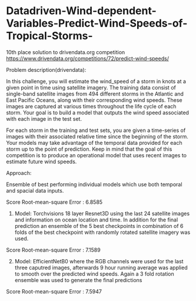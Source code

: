 # Datadriven-Wind-dependent-Variables-Predict-Wind-Speeds-of-Tropical-Storms-
10th place solution to drivendata.org competition https://www.drivendata.org/competitions/72/predict-wind-speeds/

Problem description(drivendata):

In this challenge, you will estimate the wind_speed of a storm in knots at a given point in time using satellite imagery. The training data consist of single-band satellite images from 494 different storms in the Atlantic and East Pacific Oceans, along with their corresponding wind speeds. These images are captured at various times throughout the life cycle of each storm. Your goal is to build a model that outputs the wind speed associated with each image in the test set.

For each storm in the training and test sets, you are given a time-series of images with their associated relative time since the beginning of the storm. Your models may take advantage of the temporal data provided for each storm up to the point of prediction. Keep in mind that the goal of this competition is to produce an operational model that uses recent images to estimate future wind speeds.


Approach:

Ensemble of best performing individual models which use both temporal and spacial data inputs.

Score Root-mean-square Error : 6.8585

1. Model:
Torchvisions 18 layer Resnet3D using the last 24 satellite images and information on ocean location and time.
In addition for the final prediction an ensemble of the 5 best checkpoints in combination of 6 folds of the best checkpoint with randomly rotated satellite imagery was used. 

Score Root-mean-square Error : 7.1589

2. Model:
EfficientNetB0 where the RGB channels were used for the last three caputred images, afterwards 9 hour running average was applied to smooth over the predicted wind speeds.
Again a 3 fold rotation ensemble was used to generate the final predictions

Score Root-mean-square Error : 7.5947
